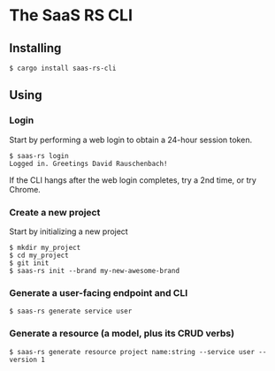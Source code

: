 # The SaaS RS CLI

## Installing

```shell
$ cargo install saas-rs-cli
```

## Using

### Login

Start by performing a web login to obtain a 24-hour session token.

```shell
$ saas-rs login
Logged in. Greetings David Rauschenbach!
```

If the CLI hangs after the web login completes, try a 2nd time, or try Chrome.

### Create a new project

Start by initializing a new project

```shell
$ mkdir my_project
$ cd my_project
$ git init
$ saas-rs init --brand my-new-awesome-brand
```

### Generate a user-facing endpoint and CLI

```shell
$ saas-rs generate service user
```

### Generate a resource (a model, plus its CRUD verbs)

```shell
$ saas-rs generate resource project name:string --service user --version 1
```
